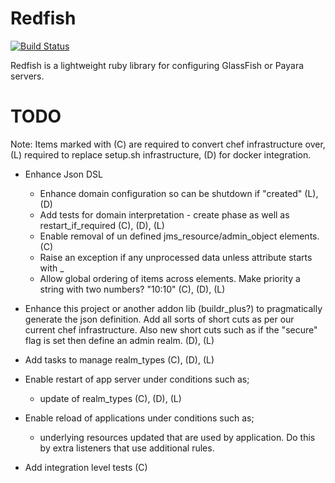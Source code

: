 # Redfish

[![Build Status](https://secure.travis-ci.org/realityforge/redfish.png?branch=master)](http://travis-ci.org/realityforge/redfish)

Redfish is a lightweight ruby library for configuring GlassFish or Payara servers.

# TODO

Note: Items marked with (C) are required to convert chef infrastructure over, (L) required to
replace setup.sh infrastructure, (D) for docker integration.

* Enhance Json DSL
    * Enhance domain configuration so can be shutdown if "created" (L), (D)
    * Add tests for domain interpretation - create phase as well as restart_if_required (C), (D), (L)
    * Enable removal of un defined jms_resource/admin_object elements. (C)
    * Raise an exception if any unprocessed data unless attribute starts with \_
    * Allow global ordering of items across elements. Make priority a string with two numbers? "10:10" (C), (D), (L)

* Enhance this project or another addon lib (buildr_plus?) to pragmatically generate the json definition.
  Add all sorts of short cuts as per our current chef infrastructure. Also new short cuts such as if the
  "secure" flag is set then define an admin realm. (D), (L)

* Add tasks to manage realm_types (C), (D), (L)

* Enable restart of app server under conditions such as;
    * update of realm_types (C), (D), (L)

* Enable reload of applications under conditions such as;
  - underlying resources updated that are used by application. Do this by extra listeners that use additional rules.

* Add integration level tests (C)
